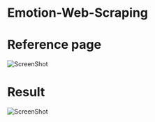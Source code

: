 # Emotion-Web-Scraping
# Reference page
![ScreenShot](https://github.com/iamMarkJEspiritu/spring-projects/blob/main/Page_to_Scrape.PNG)
# Result
![ScreenShot](https://github.com/iamMarkJEspiritu/spring-projects/blob/main/GET_Emotion_Screenshot.PNG)
